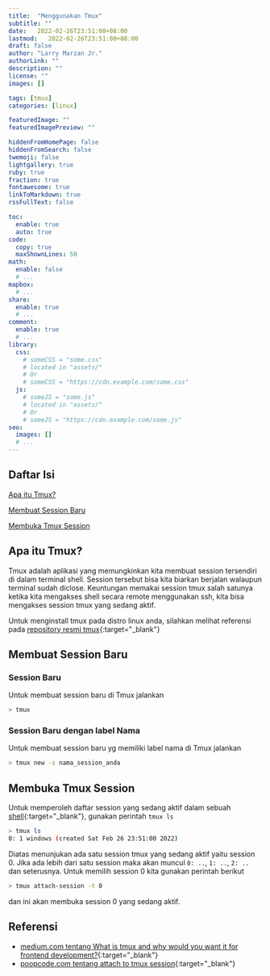 ```yaml
---
title:  "Menggunakan Tmux"
subtitle: ""
date:   2022-02-26T23:51:00+08:00
lastmod:   2022-02-26T23:51:00+08:00
draft: false 
author: "Larry Marzan Jr."
authorLink: ""
description: ""
license: ""
images: []

tags: [tmux]
categories: [linux]

featuredImage: ""
featuredImagePreview: ""

hiddenFromHomePage: false
hiddenFromSearch: false
twemoji: false
lightgallery: true
ruby: true
fraction: true
fontawesome: true
linkToMarkdown: true
rssFullText: false

toc:
  enable: true
  auto: true
code:
  copy: true
  maxShownLines: 50
math:
  enable: false
  # ...
mapbox:
  # ...
share:
  enable: true
  # ...
comment:
  enable: true
  # ...
library:
  css:
    # someCSS = "some.css"
    # located in "assets/"
    # Or
    # someCSS = "https://cdn.example.com/some.css"
  js:
    # someJS = "some.js"
    # located in "assets/"
    # Or
    # someJS = "https://cdn.example.com/some.js"
seo:
  images: []
  # ...
---
```


## Daftar Isi  
[Apa itu Tmux?](#tmux_intro)

[Membuat Session Baru](#create_session)

[Membuka Tmux Session](#open_session)


<a name="tmux_intro"/>

## Apa itu Tmux?

Tmux adalah aplikasi yang memungkinkan kita membuat session tersendiri di dalam terminal shell. Session tersebut bisa kita biarkan berjalan walaupun terminal sudah diclose. Keuntungan memakai session tmux salah satunya ketika kita mengakses shell secara remote menggunakan ssh, kita bisa mengakses session tmux yang sedang aktif.

Untuk menginstall tmux pada distro linux anda, silahkan melihat referensi pada [repository resmi tmux](https://github.com/tmux/tmux/wiki/Installing){:target="_blank"}


<a name="create_session"/>

## Membuat Session Baru
### Session Baru
Untuk membuat session baru di Tmux jalankan
```bash
> tmux
```
### Session Baru dengan label Nama
Untuk membuat session baru yg memiliki label nama di Tmux jalankan
```bash
> tmux new -s nama_session_anda
```

<a name="open_session"/>

## Membuka Tmux Session

Untuk memperoleh daftar session yang sedang aktif dalam sebuah [shell](https://www.tutorialspoint.com/unix/unix-what-is-shell.htm){:target="_blank"}, gunakan perintah `tmux ls`
```bash
> tmux ls
0: 1 windows (created Sat Feb 26 23:51:00 2022)
```
Diatas menunjukan ada satu session tmux yang sedang aktif yaitu session 0. Jika ada lebih dari satu session maka akan muncul `0: ..`, `1: ..`, `2: ..` dan seterusnya. Untuk memilih session 0 kita gunakan perintah berikut
```bash
> tmux attach-session -t 0
```
dan ini akan membuka session 0 yang sedang aktif.

## Referensi
- [medium.com tentang What is tmux and why would you want it for frontend development?](https://medium.com/@tholex/what-is-tmux-and-why-would-you-want-it-for-frontend-development-e43e8f370ef2){:target="_blank"}
- [poopcode.com tentang attach to tmux session](https://poopcode.com/attach-to-tmux-session/){:target="_blank"}
